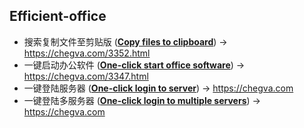 ## Efficient-office
- 搜索复制文件至剪贴版 ([**Copy files to clipboard**](/copy-files-to-clipboard)) -> https://chegva.com/3352.html
- 一键启动办公软件 ([**One-click start office software**](/one-click-start-software)) -> https://chegva.com/3347.html 
- 一键登陆服务器 ([**One-click login to server**](/one-click-login-server)) -> https://chegva.com
- 一键登陆多服务器 ([**One-click login to multiple servers**](/login-multiple-servers)) -> https://chegva.com
